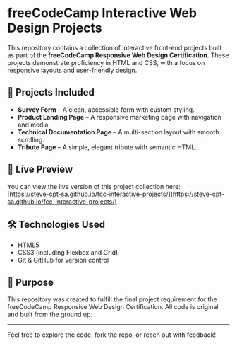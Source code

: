 # freeCodeCamp Interactive Web Design Projects

This repository contains a collection of interactive front-end projects built as part of the **freeCodeCamp Responsive Web Design Certification**. These projects demonstrate proficiency in HTML and CSS, with a focus on responsive layouts and user-friendly design.

## 📁 Projects Included

- **Survey Form** – A clean, accessible form with custom styling.
- **Product Landing Page** – A responsive marketing page with navigation and media.
- **Technical Documentation Page** – A multi-section layout with smooth scrolling.
- **Tribute Page** – A simple, elegant tribute with semantic HTML.

## 🚀 Live Preview

You can view the live version of this project collection here:  
[https://steve-cpt-sa.github.io/fcc-interactive-projects/](https://steve-cpt-sa.github.io/fcc-interactive-projects/)

## 🛠️ Technologies Used

- HTML5
- CSS3 (including Flexbox and Grid)
- Git & GitHub for version control

## 🎯 Purpose

This repository was created to fulfill the final project requirement for the freeCodeCamp Responsive Web Design Certification. All code is original and built from the ground up.

---

Feel free to explore the code, fork the repo, or reach out with feedback!
